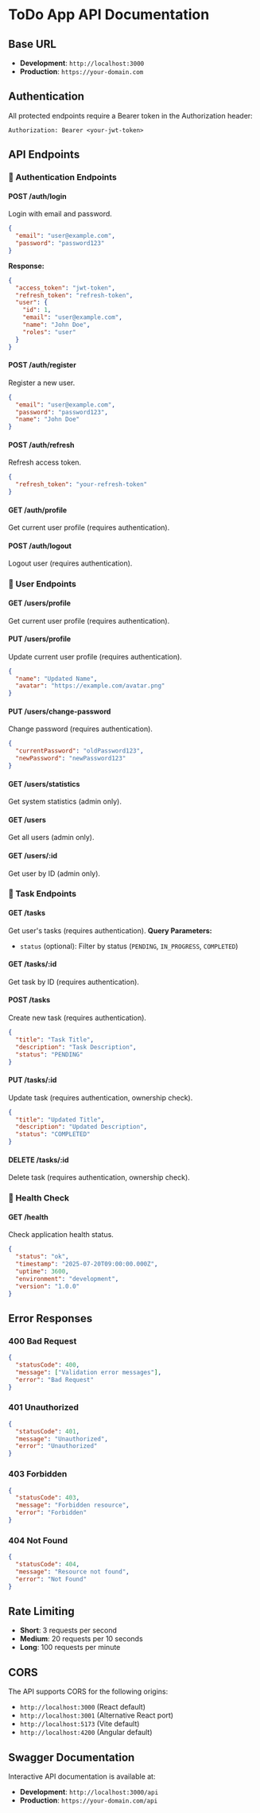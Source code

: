 # ToDo App API Documentation

## Base URL
- **Development**: `http://localhost:3000`
- **Production**: `https://your-domain.com`

## Authentication
All protected endpoints require a Bearer token in the Authorization header:
```
Authorization: Bearer <your-jwt-token>
```

## API Endpoints

### 🔐 Authentication Endpoints

#### POST /auth/login
Login with email and password.
```json
{
  "email": "user@example.com",
  "password": "password123"
}
```
**Response:**
```json
{
  "access_token": "jwt-token",
  "refresh_token": "refresh-token",
  "user": {
    "id": 1,
    "email": "user@example.com",
    "name": "John Doe",
    "roles": "user"
  }
}
```

#### POST /auth/register
Register a new user.
```json
{
  "email": "user@example.com",
  "password": "password123",
  "name": "John Doe"
}
```

#### POST /auth/refresh
Refresh access token.
```json
{
  "refresh_token": "your-refresh-token"
}
```

#### GET /auth/profile
Get current user profile (requires authentication).

#### POST /auth/logout
Logout user (requires authentication).

### 👤 User Endpoints

#### GET /users/profile
Get current user profile (requires authentication).

#### PUT /users/profile
Update current user profile (requires authentication).
```json
{
  "name": "Updated Name",
  "avatar": "https://example.com/avatar.png"
}
```

#### PUT /users/change-password
Change password (requires authentication).
```json
{
  "currentPassword": "oldPassword123",
  "newPassword": "newPassword123"
}
```

#### GET /users/statistics
Get system statistics (admin only).

#### GET /users
Get all users (admin only).

#### GET /users/:id
Get user by ID (admin only).

### 📝 Task Endpoints

#### GET /tasks
Get user's tasks (requires authentication).
**Query Parameters:**
- `status` (optional): Filter by status (`PENDING`, `IN_PROGRESS`, `COMPLETED`)

#### GET /tasks/:id
Get task by ID (requires authentication).

#### POST /tasks
Create new task (requires authentication).
```json
{
  "title": "Task Title",
  "description": "Task Description",
  "status": "PENDING"
}
```

#### PUT /tasks/:id
Update task (requires authentication, ownership check).
```json
{
  "title": "Updated Title",
  "description": "Updated Description",
  "status": "COMPLETED"
}
```

#### DELETE /tasks/:id
Delete task (requires authentication, ownership check).

### 🏥 Health Check

#### GET /health
Check application health status.
```json
{
  "status": "ok",
  "timestamp": "2025-07-20T09:00:00.000Z",
  "uptime": 3600,
  "environment": "development",
  "version": "1.0.0"
}
```

## Error Responses

### 400 Bad Request
```json
{
  "statusCode": 400,
  "message": ["Validation error messages"],
  "error": "Bad Request"
}
```

### 401 Unauthorized
```json
{
  "statusCode": 401,
  "message": "Unauthorized",
  "error": "Unauthorized"
}
```

### 403 Forbidden
```json
{
  "statusCode": 403,
  "message": "Forbidden resource",
  "error": "Forbidden"
}
```

### 404 Not Found
```json
{
  "statusCode": 404,
  "message": "Resource not found",
  "error": "Not Found"
}
```

## Rate Limiting
- **Short**: 3 requests per second
- **Medium**: 20 requests per 10 seconds  
- **Long**: 100 requests per minute

## CORS
The API supports CORS for the following origins:
- `http://localhost:3000` (React default)
- `http://localhost:3001` (Alternative React port)
- `http://localhost:5173` (Vite default)
- `http://localhost:4200` (Angular default)

## Swagger Documentation
Interactive API documentation is available at:
- **Development**: `http://localhost:3000/api`
- **Production**: `https://your-domain.com/api`
